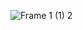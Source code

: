 ![Frame 1 (1) 2](https://github.com/Areeb786123/PasswordManager/assets/56149022/5b02e353-1282-425a-8cd2-88c3b2a94cc6)

